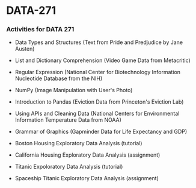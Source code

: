 # DATA-271
### Activities for DATA 271


- Data Types and Structures (Text from Pride and Predjudice by Jane Austen)

- List and Dictionary Comprehension (Video Game Data from Metacritic)

- Regular Expression (National Center for Biotechnology Information Nucleotide Database from the NIH)

- NumPy (Image Manipulation with User's Photo)

- Introduction to Pandas (Eviction Data from Princeton's Eviction Lab)

- Using APIs and Cleaning Data (National Centers for Environmental Information Temperature Data from NOAA) 

- Grammar of Graphics (Gapminder Data for Life Expectancy and GDP)

- Boston Housing Exploratory Data Analysis (tutorial)

- California Housing Exploratory Data Analysis (assignment)

- Titanic Expoloratory Data Analysis (tutorial)

- Spaceship Titanic Exploratory Data Analysis (assignment)
